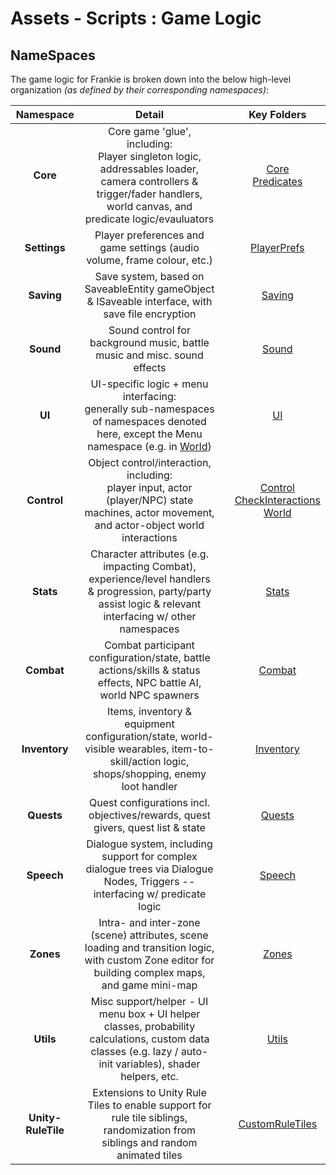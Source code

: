 # Assets - Scripts : Game Logic

## NameSpaces

The game logic for Frankie is broken down into the below high-level organization *(as defined by their corresponding namespaces)*:

|     Namespace      |                                                                                   Detail                                                                                   |       |                                          Key Folders                                          |
| :----------------: | :------------------------------------------------------------------------------------------------------------------------------------------------------------------------: | :---: | :-------------------------------------------------------------------------------------------: |
|      **Core**      | Core game 'glue', including: <br/> Player singleton logic, addressables loader, camera controllers & trigger/fader handlers, world canvas, and predicate logic/evauluators |       |                       [Core](./Core/) <br/> [Predicates](./Predicates/)                       |
|    **Settings**    |                                                  Player preferences and game settings (audio volume, frame colour, etc.)                                                   |       |                                 [PlayerPrefs](./PlayerPrefs/)                                 |
|     **Saving**     |                                      Save system, based on SaveableEntity gameObject & ISaveable interface, with save file encryption                                      |       |                                      [Saving](./Saving/)                                      |
|     **Sound**      |                                                  Sound control for background music, battle music and misc. sound effects                                                  |       |                                       [Sound](./Sound/)                                       |
|       **UI**       |         UI-specific logic + menu interfacing: <br/> generally sub-namespaces of namespaces denoted here, except the Menu namespace (e.g. in [World](./UI/World/))          |       |                                          [UI](./UI/)                                          |
|    **Control**     |             Object control/interaction, including: <br/> player input, actor (player/NPC) state machines, actor movement, and actor-object world interactions              |       | [Control](./Control/) <br/> [CheckInteractions](./CheckInteractions/) <br/> [World](./World/) |
|     **Stats**      |         Character attributes (e.g. impacting Combat), experience/level handlers & progression, party/party assist logic & relevant interfacing w/ other namespaces         |       |                                       [Stats](./Stats/)                                       |
|     **Combat**     |                             Combat participant configuration/state, battle actions/skills & status effects, NPC battle AI, world NPC spawners                              |       |                                      [Combat](./Combat/)                                      |
|   **Inventory**   |                 Items, inventory & equipment configuration/state, world-visible wearables, item-to-skill/action logic, shops/shopping, enemy loot handler                  |       |                                   [Inventory](./Inventory/)                                   |
|     **Quests**     |                                              Quest configurations incl. objectives/rewards, quest givers, quest list & state                                               |       |                                      [Quests](./Quests/)                                      |
|     **Speech**     |                        Dialogue system, including support for complex dialogue trees via Dialogue Nodes, Triggers -- interfacing w/ predicate logic                        |       |                                      [Speech](./Speech/)                                      |
|     **Zones**      |             Intra- and inter-zone (scene) attributes, scene loading and transition logic, with custom Zone editor for building complex maps, and game mini-map             |       |                                       [Zones](./Zones/)                                       |
|     **Utils**      |        Misc support/helper - UI menu box + UI helper classes, probability calculations, custom data classes (e.g. lazy / auto-init variables), shader helpers, etc.        |       |                                       [Utils](./Utils/)                                       |
| **Unity-RuleTile** |                       Extensions to Unity Rule Tiles to enable support for rule tile siblings, randomization from siblings and random animated tiles                       |       |                             [CustomRuleTiles](./CustomRuleTiles/)                             |
